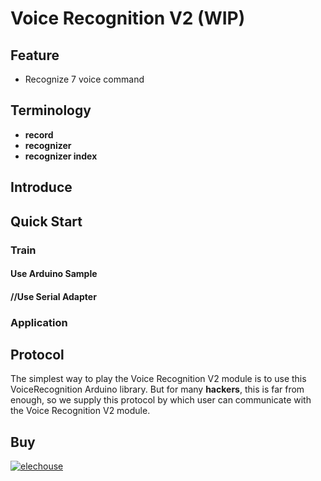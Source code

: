 # Voice Recognition V2 **(WIP)**

## Feature
- Recognize 7 voice command 

## Terminology

- **record**
- **recognizer**
- **recognizer index**

## Introduce

## Quick Start

### Train

#### Use Arduino Sample

#### //Use Serial Adapter

### Application

## Protocol
The simplest way to play the Voice Recognition V2 module is to use this VoiceRecognition Arduino library. But for many **hackers**, this is far from enough, so we supply this protocol by which user can communicate with the Voice Recognition V2 module.



## **Buy** ##
[![elechouse](https://raw.github.com/elechouse/CarDriverShield/master/image/elechouse.png)](http://www.elechouse.com) 